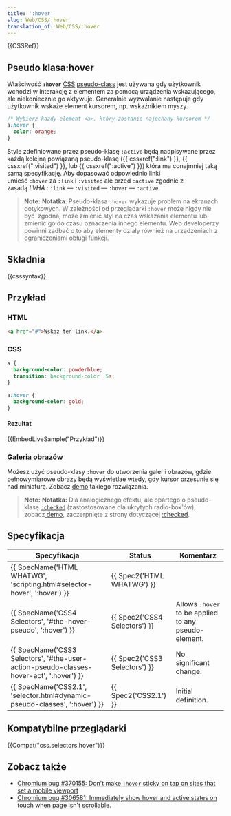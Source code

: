 ```yaml
---
title: ':hover'
slug: Web/CSS/:hover
translation_of: Web/CSS/:hover
---
```

{{CSSRef}}

## Pseudo klasa:hover

Właściwość **`:hover`** [CSS](/pl/docs/Web/CSS) [pseudo-class](/pl/docs/Web/CSS/Pseudo-classes "Pseudo-classes") jest używana gdy użytkownik wchodzi w interakcję z elementem za pomocą urządzenia wskazującego, ale niekoniecznie go aktywuje. Generalnie wyzwalanie następuje gdy użytkownik wskaże element kursorem, np. wskaźnikiem myszy.

```css
/* Wybierz każdy element <a>, który zostanie najechany kursorem */
a:hover {
  color: orange;
}
```

Style zdefiniowane przez pseudo-klasę `:active` będą nadpisywane przez każdą kolejną powiązaną pseudo-klasę ({{ cssxref(":link") }}, {{ cssxref(":visited") }}, lub {{ cssxref(":active") }}) która ma conajmniej taką samą specyfikację. Aby dopasować odpowiednio linki umieść `:hover` za `:link` i `:visited` ale przed `:active` zgodnie z zasadą *LVHA* : `:link` — `:visited` — `:hover` — `:active`.

> **Note:** **Notatka**: Pseudo-klasa `:hover` wykazuje problem na ekranach dotykowych. W zależności od przeglądarki `:hover` może nigdy nie być  zgodna, może zmienić styl na czas wskazania elementu lub zmienić go do czasu oznaczenia innego elementu. Web developerzy powinni zadbać o to aby elementy działy również na urządzeniach z ograniczeniami obługi funkcji.

## Składnia

{{csssyntax}}

## Przykład

### HTML

```html
<a href="#">Wskaż ten link.</a>
```

### CSS

```css
a {
  background-color: powderblue;
  transition: background-color .5s;
}

a:hover {
  background-color: gold;
}
```

#### Rezultat

{{EmbedLiveSample("Przykład")}}

### Galeria obrazów

Możesz użyć pseudo-klasy `:hover` do utworzenia galerii obrazów, gdzie pełnowymiarowe obrazy będą wyświetlae wtedy, gdy kursor przesunie się nad miniaturą. Zobacz [demo](/@api/deki/files/6247/=css-gallery.zip "css-gallery.zip") takiego rozwiązania.

> **Note:** **Notatka:** Dla analogicznego efektu, ale opartego o pseudo-klasę [`:checked`](/pl/docs/Web/CSS/%3Achecked) (zastostosowane dla ukrytych radio-box'ów), zobacz[ demo](/@api/deki/files/6268/=css-checked-gallery.zip "css-checked-gallery.zip"), zaczerpnięte z strony dotyczącej [:checked](/pl/docs/Web/CSS/:checked).

## Specyfikacja

| Specyfikacja                                                                                                         | Status                                   | Komentarz                                            |
| -------------------------------------------------------------------------------------------------------------------- | ---------------------------------------- | ---------------------------------------------------- |
| {{ SpecName('HTML WHATWG', 'scripting.html#selector-hover', ':hover') }}                     | {{ Spec2('HTML WHATWG') }}     |                                                      |
| {{ SpecName('CSS4 Selectors', '#the-hover-pseudo', ':hover') }}                                 | {{ Spec2('CSS4 Selectors') }} | Allows `:hover` to be applied to any pseudo-element. |
| {{ SpecName('CSS3 Selectors', '#the-user-action-pseudo-classes-hover-act', ':hover') }} | {{ Spec2('CSS3 Selectors') }} | No significant change.                               |
| {{ SpecName('CSS2.1', 'selector.html#dynamic-pseudo-classes', ':hover') }}                 | {{ Spec2('CSS2.1') }}             | Initial definition.                                  |

## Kompatybilne przeglądarki

{{Compat("css.selectors.hover")}}

## Zobacz także

- [Chromium bug #370155: Don't make `:hover` sticky on tap on sites that set a mobile viewport](https://code.google.com/p/chromium/issues/detail?id=370155)
- [Chromium bug #306581: Immediately show hover and active states on touch when page isn't scrollable.](https://code.google.com/p/chromium/issues/detail?id=306581)
